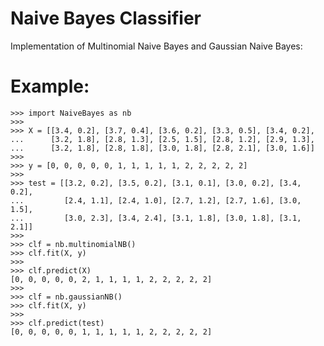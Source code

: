 # Naive Bayes Classifier

Implementation of Multinomial Naive Bayes and Gaussian Naive Bayes:

Example:
=========

    >>> import NaiveBayes as nb
    >>> 
    >>> X = [[3.4, 0.2], [3.7, 0.4], [3.6, 0.2], [3.3, 0.5], [3.4, 0.2],
    ...      [3.2, 1.8], [2.8, 1.3], [2.5, 1.5], [2.8, 1.2], [2.9, 1.3],
    ...      [3.2, 1.8], [2.8, 1.8], [3.0, 1.8], [2.8, 2.1], [3.0, 1.6]]
    >>> 
    >>> y = [0, 0, 0, 0, 0, 1, 1, 1, 1, 1, 2, 2, 2, 2, 2]
    >>> 
    >>> test = [[3.2, 0.2], [3.5, 0.2], [3.1, 0.1], [3.0, 0.2], [3.4, 0.2],
    ...         [2.4, 1.1], [2.4, 1.0], [2.7, 1.2], [2.7, 1.6], [3.0, 1.5],
    ...         [3.0, 2.3], [3.4, 2.4], [3.1, 1.8], [3.0, 1.8], [3.1, 2.1]]
    >>> 
    >>> clf = nb.multinomialNB()
    >>> clf.fit(X, y)
    >>> 
    >>> clf.predict(X)
    [0, 0, 0, 0, 0, 2, 1, 1, 1, 1, 2, 2, 2, 2, 2]
    >>> 
    >>> clf = nb.gaussianNB()
    >>> clf.fit(X, y)
    >>> 
    >>> clf.predict(test)
    [0, 0, 0, 0, 0, 1, 1, 1, 1, 1, 2, 2, 2, 2, 2]
